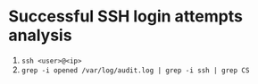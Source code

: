 # Successful SSH login attempts analysis

1. `ssh <user>@<ip>`
2. `grep -i opened /var/log/audit.log | grep -i ssh | grep CS`